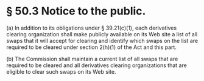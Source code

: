 # § 50.3   Notice to the public.

(a) In addition to its obligations under § 39.21(c)(1), each derivatives clearing organization shall make publicly available on its Web site a list of all swaps that it will accept for clearing and identify which swaps on the list are required to be cleared under section 2(h)(1) of the Act and this part.


(b) The Commission shall maintain a current list of all swaps that are required to be cleared and all derivatives clearing organizations that are eligible to clear such swaps on its Web site.




